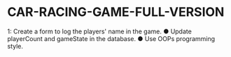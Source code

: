 # CAR-RACING-GAME-FULL-VERSION
1: Create a form to log the players' name in the game. ● Update playerCount and gameState in the database. ● Use OOPs programming style.
